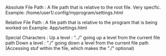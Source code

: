 Absolute File Path : A file path that is relative to the root file. Very specfic. 
Example: /home/user1/.config/myprogram/settings.html

Relative File Path : A file path that is relative to the program that is being worked on
Example: App/settings.html

Special Characters : 
    Up a level : "../" going up a level from the current file path
    Down a level : "./" going down a level from the current file path (Accessing stuf within the file, which makes the "./" optional)